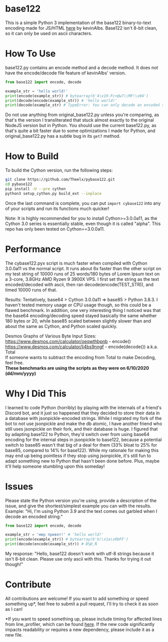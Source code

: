 # base122
This is a simple Python 3 implementation of the base122 binary-to-text encoding made for JS/HTML [here](https://github.com/kevinAlbs/Base122) by kevinAlbs. Base122 isn't 8-bit clean, so it can only be used on ascii characters.

# How To Use
base122.py contains an encode method and a decode method. It does not have the encode/decode file feature of kevinAlbs' version.
```py
from base122 import encode, decode

example_str = 'hello world!'
print(encode(example_str)) # bytearray(b'4\x19-Fc<@w7\\MF!\x04')
print(decode(encode(example_str)) # 'hello world!'
print(decode(example_str) # TypeError: You can only decode an encoded string!
```
Do not use anything from original_base122.py unless you're comparing, as that's the version I transliterated that stuck almost exactly to the original NodeJS version but in Python.
You should use the current base122.py, as that's quite a bit faster due to some optimizations I made for Python, and original_base122.py has a subtle bug in its `get7` method.

# How to Build
To build the Cython version, run the following steps:
```bash
git clone https://github.com/Theelx/pybase122.git
cd pybase122
pip install -U --pre cython
python3 setup_cython.py build_ext --inplace
```
Once the last command is complete, you can put `import cybase122` into any of your scripts and run its functions much quicker!

Note: It is highly recommended for you to install Cython>=3.0.0a11, as the Cython 3.0 series is essentially stable, even though it is called "alpha". This repo has only been tested on Cython==3.0.0a11.

# Performance
The cybase122.pyx script is much faster when compiled with Cython 3.0.0a11 vs the normal script. It runs about 6x faster than the other script on my test string of 10000 runs of 25 words/180 bytes of Lorem Ipsum text on a 3-core, 3.8GHz AMD Ryzen 9 3900X VPS. I first set the string as the text encoded/decoded with ascii, then ran decode(encode(TEST_STR)), and timed 10000 runs of that.

Results:
Tentatively, base64 > Cython 3.0.0a11 => base85 > Python 3.8.3. I haven't tested memory usage or CPU usage though, so this could be a flawed benchmark. In addition, one very interesting thing I noticed was that the base64 encoding/decoding speed stayed basically the same whether 180 bytes or 20, while base85 scaled between slightly slower than and about the same as Cython, and Python scaled quickly.

Desmos Graphs of Various Byte Input Sizes:  
https://www.desmos.com/calculator/oeqwthbpnb - encode()  
https://www.desmos.com/calculator/li4bs9nngf - encode(decode()) a.k.a. Total  
If someone wants to subtract the encoding from Total to make Decoding, feel free.  
**These benchmarks are using the scripts as they were on 6/10/2020 (dd/mm/yyyy)**

# Why I Did This
I learned to code Python (horribly) by playing with the internals of a friend's Discord bot, and it just so happened that they decided to store their data in a database with jsonpickle-encoded strings. While I migrated my fork of the bot to not use jsonpickle and make the db atomic, I have another friend who still uses jsonpickle on their fork, and their database is huge. I figured that by adapting base122 to Python, they'd switch over from using base64 encoding for the internal steps in jsonpickle to base122, because a potential switch to base85 wasn't that big of a deal for them (33% bloat to 25% for base85, compared to 14% for base122).
While my rationale for making this may end up being pointless if they stop using jsonpickle, it's still fun to adapt something new to Python that hasn't been done before. Plus, maybe it'll help someone stumbling upon this someday!

# Issues
Please state the Python version you're using, provide a description of the issue, and give the shortest/simplest example you can with the results.
Example:
"Hi, I'm using Python 3.9 and the text comes out garbled when I decode an encoded string:"
```py
from base122 import encode, decode

example_str = 'мир привет!' # 'hello world!'
print(encode(example_str)) # bytearray(b'h/\x1a\x0bFF')
print(decode(encode(example_str)) # Ð¼Ð¸Ñ
```

My response:
"Hello, base122 doesn't work with utf-8 strings because it isn't 8-bit clean. Please use only ascii with this. Thanks for trying it out though!"

# Contribute
All contributions are welcome! If you want to add something or speed something up*, feel free to submit a pull request, I'll try to check it as soon as I can!

*If you want to speed something up, please include timing for affected lines from line_profiler, which can be found [here](https://github.com/Theelx/line_profiler). If the new code significantly impacts readability or requires a new dependency, please include it as a new file.
